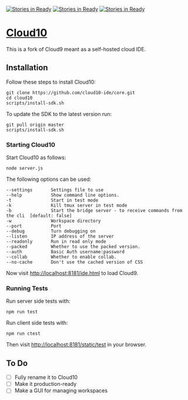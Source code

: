 [![Stories in Ready](https://badge.waffle.io/Intelora/core.png?label=ready&title=Ready)](https://waffle.io/Intelora/core)
[![Stories in Ready](https://badge.waffle.io/VATSIM-UK/core.png?label=ready&title=Ready)](https://waffle.io/VATSIM-UK/core)
[![Stories in Ready](https://badge.waffle.io/cloud10-ide/core.png?label=ready&title=Ready)](https://waffle.io/cloud10-ide/core)
# [Cloud10](https://cloud10-ide.github.io/)

This is a fork of Cloud9 meant as a self-hosted cloud IDE. 

## Installation

Follow these steps to install Cloud10:

    git clone https://github.com/cloud10-ide/core.git
    cd cloud10
    scripts/install-sdk.sh
    
To update the SDK to the latest version run:

    git pull origin master
    scripts/install-sdk.sh

### Starting Cloud10

Start Cloud10 as follows:

    node server.js

The following options can be used:

    --settings       Settings file to use
    --help           Show command line options.
    -t               Start in test mode
    -k               Kill tmux server in test mode
    -b               Start the bridge server - to receive commands from the cli  [default: false]
    -w               Workspace directory
    --port           Port
    --debug          Turn debugging on
    --listen         IP address of the server
    --readonly       Run in read only mode
    --packed         Whether to use the packed version.
    --auth           Basic Auth username:password
    --collab         Whether to enable collab.
    --no-cache       Don't use the cached version of CSS

Now visit [http://localhost:8181/ide.html](http://localhost:8181/ide.html) to load Cloud9.

### Running Tests

Run server side tests with:

    npm run test

Run client side tests with:

    npm run ctest

Then visit [http://localhost:8181/static/test](http://localhost:8181/static/test) in your browser.

## To Do

- [ ] Fully rename it to Cloud10
- [ ] Make it production-ready
- [ ] Make a GUI for managing workspaces
